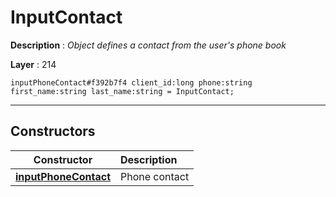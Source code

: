 # InputContact

**Description** : *Object defines a contact from the user&#039;s phone book*

**Layer** : 214

```tl
inputPhoneContact#f392b7f4 client_id:long phone:string first_name:string last_name:string = InputContact;
```

---

## Constructors

| Constructor | Description |
| :---: | :--- |
| [**inputPhoneContact**](constructor/inputPhoneContact) | Phone contact |
